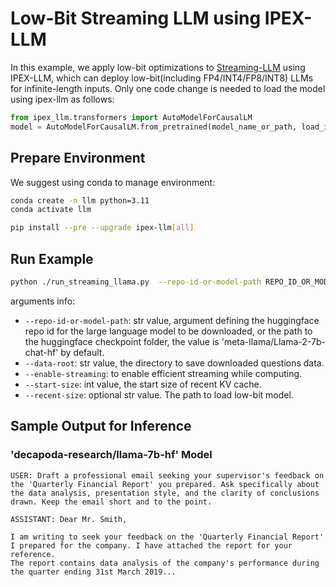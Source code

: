 # Low-Bit Streaming LLM using IPEX-LLM

In this example, we apply low-bit optimizations to [Streaming-LLM](https://github.com/mit-han-lab/streaming-llm/tree/main#efficient-streaming-language-models-with-attention-sinks) using IPEX-LLM, which can deploy low-bit(including FP4/INT4/FP8/INT8) LLMs for infinite-length inputs.
Only one code change is needed to load the model using ipex-llm as follows:
```python
from ipex_llm.transformers import AutoModelForCausalLM
model = AutoModelForCausalLM.from_pretrained(model_name_or_path, load_in_4bit=True, trust_remote_code=True, optimize_model=False)
```

## Prepare Environment
We suggest using conda to manage environment:
```bash
conda create -n llm python=3.11
conda activate llm

pip install --pre --upgrade ipex-llm[all]
```

## Run Example
```bash
python ./run_streaming_llama.py  --repo-id-or-model-path REPO_ID_OR_MODEL_PATH  --enable-streaming
```
arguments info:
- `--repo-id-or-model-path`: str value, argument defining the huggingface repo id for the large language model to be downloaded, or the path to the huggingface checkpoint folder, the value is 'meta-llama/Llama-2-7b-chat-hf' by default.
- `--data-root`: str value, the directory to save downloaded questions data.
- `--enable-streaming`: to enable efficient streaming while computing.
- `--start-size`: int value, the start size of recent KV cache.
- `--recent-size`: optional str value. The path to load low-bit model.


## Sample Output for Inference
### 'decapoda-research/llama-7b-hf' Model
```log
USER: Draft a professional email seeking your supervisor's feedback on the 'Quarterly Financial Report' you prepared. Ask specifically about the data analysis, presentation style, and the clarity of conclusions drawn. Keep the email short and to the point.

ASSISTANT: Dear Mr. Smith,

I am writing to seek your feedback on the 'Quarterly Financial Report' I prepared for the company. I have attached the report for your reference.
The report contains data analysis of the company's performance during the quarter ending 31st March 2019...
```
